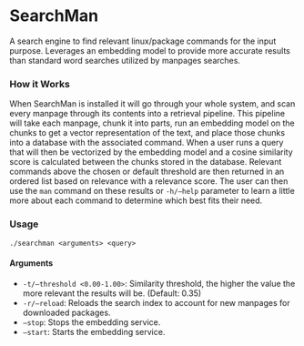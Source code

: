 # SearchMan

A search engine to find relevant linux/package commands for the input purpose. Leverages an embedding model to provide more accurate results than standard word searches utilized by manpages searches.



### How it Works

When SearchMan is installed it will go through your whole system, and scan every manpage through its contents into a retrieval pipeline. This pipeline will take each manpage, chunk it into parts, run an embedding model on the chunks to get a vector representation of the text, and place those chunks into a database with the associated command. When a user runs a query that will then be vectorized by the embedding model and a cosine similarity score is calculated between the chunks stored in the database. Relevant commands above the chosen or default threshold are then returned in an ordered list based on relevance with a relevance score. The user can then use the `man` command on these results or `-h/—help` parameter to learn a little more about each command to determine which best fits their need.



### Usage

`./searchman <arguments> <query>`


#### Arguments

- `-t/—threshold <0.00-1.00>`: Similarity threshold, the higher the value the more relevant the results will be. (Default: 0.35)
- `-r/—reload`: Reloads the search index to account for new manpages for downloaded packages.
- `—stop`: Stops the embedding service. 
- `—start`: Starts the embedding service.
